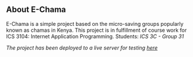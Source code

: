 
## About E-Chama

E-Chama is a simple project based on the micro-saving groups popularly known as chamas in Kenya. This project is in fulfillment of course work for ICS 3104: Internet Application Programming.
Students: *ICS 3C - Group 31*

*The project has been deployed to a live server for testing [here](https://mchamatest.jeffreykingori.dev/ "M-Chama Welcome")* 



